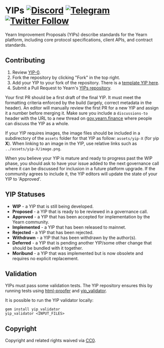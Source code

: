 # YIPs [![Discord](https://img.shields.io/discord/734804446353031319.svg?color=768AD4&label=discord&logo=https%3A%2F%2Fdiscordapp.com%2Fassets%2F8c9701b98ad4372b58f13fd9f65f966e.svg)](https://discord.yearn.finance) [![Telegram](https://img.shields.io/badge/chat-on%20Telegram-blue.svg)](https://t.me/yearnfinance) [![Twitter Follow](https://img.shields.io/twitter/follow/iearnfinance.svg?label=iearnfinance&style=social)](https://twitter.com/iearnfinance)

Yearn Improvement Proposals (YIPs) describe standards for the Yearn platform, including core protocol specifications, client APIs, and contract standards.
 
## Contributing

 1. Review [YIP-0](YIPS/yip-0.md).
 2. Fork the repository by clicking "Fork" in the top right.
 3. Add your YIP to your fork of the repository. There is a [template YIP here](yip-X.md).
 4. Submit a Pull Request to Yearn's [YIPs repository](https://github.com/iearn-finance/YIPS/).

Your first PR should be a first draft of the final YIP. It must meet the formatting criteria enforced by the build (largely, correct metadata in the header). An editor will manually review the first PR for a new YIP and assign it a number before merging it. Make sure you include a `discussions-to` header with the URL to a new thread on [gov.yearn.finance](https://gov.yearn.finance/) where people can discuss the YIP as a whole.

If your YIP requires images, the image files should be included in a subdirectory of the `assets` folder for that YIP as follow: `assets/yip-X` (for yip **X**). When linking to an image in the YIP, use relative links such as `../assets/yip-X/image.png`.

When you believe your YIP is mature and ready to progress past the WIP phase, you should ask to have your issue added to the next governance call where it can be discussed for inclusion in a future platform upgrade. If the community agrees to include it, the YIP editors will update the state of your YIP to 'Approved'.

## YIP Statuses

* **WIP** - a YIP that is still being developed.
* **Proposed** - a YIP that is ready to be reviewed in a governance call.
* **Approved** - a YIP that has been accepted for implementation by the Yearn community.
* **Implemented** - a YIP that has been released to mainnet.
* **Rejected** - a YIP that has been rejected.
* **Withdrawn** - a YIP that has been withdrawn by the author(s).
* **Deferred** - a YIP that is pending another YIP/some other change that should be bundled with it together.
* **Moribund** - a YIP that was implemented but is now obsolete and requires no explicit replacement.

## Validation

YIPs must pass some validation tests.  The YIP repository ensures this by running tests using [html-proofer](https://rubygems.org/gems/html-proofer) and [yip_validator](https://rubygems.org/gems/yip_validator).

It is possible to run the YIP validator locally:
```
gem install yip_validator
yip_validator <INPUT_FILES>
```

## Copyright

Copyright and related rights waived via [CC0](https://creativecommons.org/publicdomain/zero/1.0/).
